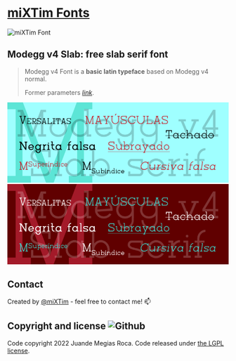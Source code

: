 # [miXTim Fonts](https://github.com/miXTim/fonts)
![miXTim Font](../../../res/logo.svg)

## Modegg v4 Slab: free slab serif font
> Modegg v4 Font is a **basic latin typeface** based on Modegg v4 normal.
> 
> Former parameters [_link_](https://en.m.fontke.com/font/12316704/).

![Typeface sample](./Modegg-sample-light.png#gh-light-mode-only)
![Typeface sample](./Modegg-sample-dark.png#gh-dark-mode-only)

## Contact
Created by [@miXTim](https://twitter.com/juande4u/) - feel free to contact me! 📫

## Copyright and license ![Github](https://img.shields.io/badge/license-SIL1.1-orange?logo=Github)
Code copyright 2022 Juande Megias Roca. Code released under [the LGPL license](https://github.com/jgthms/bulma/blob/master/LICENSE).
